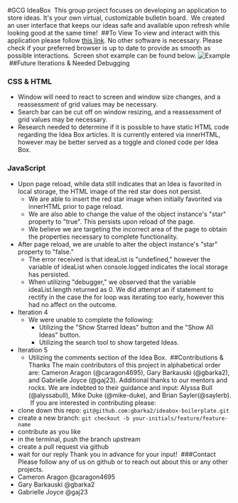 #GCG IdeaBox
​
This group project focuses on developing an application to store ideas. It's your own virtual, customizable bulletin board.
​
We created an user interface that keeps our ideas safe and available upon refresh while looking good at the same time!
​
##To View
To view and interact with this application please follow [this link](https://gbarka2.github.io/ideabox-boilerplate/).
No other software is necessary. Please check if your preferred browser is up to date to provide as smooth as possible interactions.
​
Screen shot example can be found below.
![Example](assets/Snip10101104_8.jpg)
​
##Future Iterations & Needed Debugging
### CSS & HTML
- Window will need to react to screen and window size changes, and a reassessment of grid values may be necessary.
- Search bar can be cut off on window resizing, and a reassessment of grid values may be necessary.
- Research needed to determine if it is possible to have static HTML code regarding the Idea Box articles. It is currently entered via innerHTML, however may be better served as a toggle and cloned code per Idea Box.
​
### JavaScript
- Upon page reload, while data still indicates that an Idea is favorited in local storage, the HTML image of the red star does not persist.
  - We are able to insert the red star image when initially favorited via innerHTML prior to page reload.
  - We are also able to change the value of the object instance's "star" property to "true". This persists upon reload of the page.
  - We believe we are targeting the incorrect area of the page to obtain the properties necessary to complete functionality.
- After page reload, we are unable to alter the object instance's "star" property to "false."
  - The error received is that ideaList is "undefined," however the variable of ideaList when console.logged indicates the local storage has persisted.
  - When utilizing "debugger," we observed that the variable ideaList.length returned as 0. We did attempt an if statement to rectify in the case the for loop was iterating too early, however this had no affect on the outcome.
- Iteration 4
  - We were unable to complete the following:
    - Utilizing the "Show Starred Ideas" button and the "Show All Ideas" button.
    - Utilizing the search tool to show targeted Ideas.
- Iteration 5
  - Utilizing the comments section of the Idea Box.
​
##Contributions & Thanks
The main contributors of this project in alphabetical order are: Cameron Aragon (@caragon4695), Gary Barkauski (@gbarka2), and Gabrielle Joyce (@gaj23).
Additional thanks to our mentors and rocks. We are indebted to their guidance and input: Alyssa Bull (@alyssabull), Mike Duke (@mike-duke), and Brian Sayler(@saylerb).
​
If you are interested in contributing please:
- clone down this repo: `git@github.com:gbarka2/ideabox-boilerplate.git`
- create a new branch: `git checkout -b your-initials/feature/feature-name`
- contribute as you like
- in the terminal, push the branch upstream
- create a pull request via github
- wait for our reply
Thank you in advance for your input!
​
###Contact
Please follow any of us on github or to reach out about this or any other projects.
- Cameron Aragon @caragon4695
- Gary Barkauski @gbarka2
- Gabrielle Joyce @gaj23  
